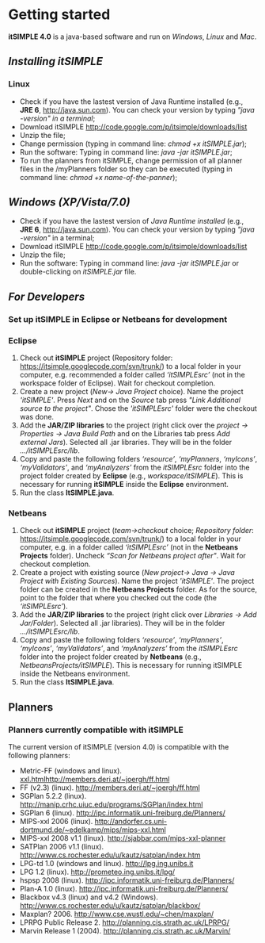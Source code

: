# Getting started #
**itSIMPLE 4.0** is a java-based software and run on _Windows_, _Linux_ and _Mac_.

## _Installing itSIMPLE_ ##
<a href='Hidden comment: 
==A==
'></a>

### Linux ###

  * Check if you have the lastest version of Java Runtime installed (e.g., **JRE 6**, http://java.sun.com). You can check your version by typing _"java -version" in a terminal_;
  * Download itSIMPLE http://code.google.com/p/itsimple/downloads/list
  * Unzip the file;
  * Change permission (typing in command line: _chmod +x itSIMPLE.jar_);
  * Run the software: Typing in command line: _java -jar itSIMPLE.jar_;
  * To run the planners from itSIMPLE, change permission of all planner files in the /myPlanners folder so they can be executed (typing in command line: _chmod +x name-of-the-panner_);

## _Windows (XP/Vista/7.0)_ ##
  * Check if you have the lastest version of _Java Runtime installed_ (e.g., **JRE 6**, http://java.sun.com). You can check your version by typing _"java -version"_ in a terminal;
  * Download itSIMPLE http://code.google.com/p/itsimple/downloads/list
  * Unzip the file;
  * Run the software: Typing in command line: _java -jar itSIMPLE.jar_ or double-clicking on _itSIMPLE.jar_ file.


## _For Developers_ ##

### Set up  itSIMPLE in Eclipse or Netbeans for development ###

### Eclipse ###
  1. Check out **itSIMPLE** project (Repository folder: https://itsimple.googlecode.com/svn/trunk/) to a local folder in your computer, e.g. recommended a folder called _‘itSIMPLEsrc’_ (not in the workspace folder of Eclipse). Wait for checkout completion.
  1. Create a new project (_New-> Java Project_ choice). Name the project _'itSIMPLE'_. Press _Next_ and on the _Source_ tab press _"Link Additional source to the project"_. Chose the _'itSIMPLEsrc'_ folder were the checkout was done.
  1. Add the **JAR/ZIP libraries** to the project (right click over the _project -> Properties -> Java Build Path_ and on the Libraries tab press _Add external Jars_). Selected all .jar libraries. They will be in the folder _.../itSIMPLEsrc/lib_.
  1. Copy and paste the following folders _‘resource’_, _‘myPlanners_, _‘myIcons’_, _‘myValidators’_, and _‘myAnalyzers’_ from the _itSIMPLEsrc_ folder into the project folder created by **Eclipse** (e.g., _workspace/itSIMPLE_). This is necessary for running **itSIMPLE** inside the **Eclipse** environment.
  1. Run the class **ItSIMPLE.java**.

### Netbeans ###
  1. Check out **itSIMPLE** project (_team->checkout_ choice; _Repository folder_: https://itsimple.googlecode.com/svn/trunk/) to a local folder in your computer, e.g. in a folder called _‘itSIMPLEsrc’_ (not in the **Netbeans Projects** folder). Uncheck _“Scan for Netbeans project after"_. Wait for checkout completion.
  1. Create a project with existing source (_New project-> Java -> Java Project with Existing Sources_). Name the project _'itSIMPLE'_. The project folder can be created in the **Netbeans Projects** folder. As for the source, point to the folder that where you checked out the code (the _‘itSIMPLEsrc’_).
  1. Add the **JAR/ZIP libraries** to the project (right click over _Libraries -> Add Jar/Folder_). Selected all .jar libraries). They will be in the folder _.../itSIMPLEsrc/lib_.
  1. Copy and paste the following folders _‘resource’_, _‘myPlanners’_, _‘myIcons’_, _‘myValidators’_, and _‘myAnalyzers’_ from the _itSIMPLEsrc_ folder into the project folder created by **Netbeans** (e.g., _NetbeansProjects/itSIMPLE_). This is necessary for running itSIMPLE inside the Netbeans environment.
  1. Run the class **ItSIMPLE.java**.


## Planners ##

### Planners currently compatible with itSIMPLE ###
The current version of itSIMPLE (version 4.0) is compatible with the following planners:

  * Metric-FF (windows and linux). [xxl.htmlhttp://members.deri.at/~joergh/ff.html](http://andorfer.cs.uni-dortmund.de/~edelkamp/mips/mips-)
  * FF (v2.3) (linux). http://members.deri.at/~joergh/ff.html
  * SGPlan 5.2.2 (linux). http://manip.crhc.uiuc.edu/programs/SGPlan/index.html
  * SGPlan 6 (linux). http://ipc.informatik.uni-freiburg.de/Planners/
  * MIPS-xxl 2006 (linux). http://andorfer.cs.uni-dortmund.de/~edelkamp/mips/mips-xxl.html
  * MIPS-xxl 2008 v1.1 (linux). http://sjabbar.com/mips-xxl-planner
  * SATPlan 2006 v1.1 (linux). http://www.cs.rochester.edu/u/kautz/satplan/index.htm
  * LPG-td 1.0 (windows and linux). http://lpg.ing.unibs.it
  * LPG 1.2 (linux). http://prometeo.ing.unibs.it/lpg/
  * hspsp 2008 (linux). http://ipc.informatik.uni-freiburg.de/Planners/
  * Plan-A 1.0 (linux). http://ipc.informatik.uni-freiburg.de/Planners/
  * Blackbox v4.3 (linux) and v4.2 (Windows). http://www.cs.rochester.edu/u/kautz/satplan/blackbox/
  * Maxplan? 2006. http://www.cse.wustl.edu/~chen/maxplan/
  * LPRPG Public Release 2. http://planning.cis.strath.ac.uk/LPRPG/
  * Marvin Release 1 (2004). http://planning.cis.strath.ac.uk/Marvin/